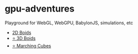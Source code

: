 # gpu-adventures

Playground for WebGL, WebGPU, BabylonJS, simulations, etc

- [2D Boids](https://github.com/inhibitor1217/gpu-adventures/tree/main/boids)
- [⭐ 3D Boids](https://github.com/inhibitor1217/gpu-adventures/tree/main/boids-3d)
- [⭐ Marching Cubes](https://github.com/inhibitor1217/gpu-adventures/tree/main/marching-cubes)
